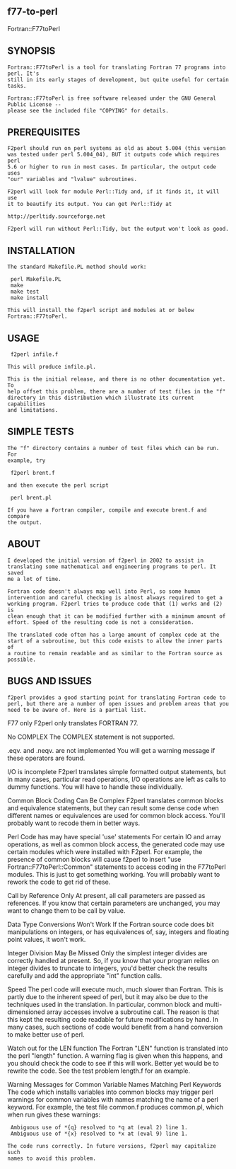 ## f77-to-perl

Fortran::F77toPerl

## SYNOPSIS

    Fortran::F77toPerl is a tool for translating Fortran 77 programs into perl. It's
    still in its early stages of development, but quite useful for certain
    tasks.

    Fortran::F77toPerl is free software released under the GNU General Public License --
    please see the included file "COPYING" for details.

## PREREQUISITES
    F2perl should run on perl systems as old as about 5.004 (this version
    was tested under perl 5.004_04), BUT it outputs code which requires perl
    5.6 or higher to run in most cases. In particular, the output code uses
    "our" variables and "lvalue" subroutines.

    F2perl will look for module Perl::Tidy and, if it finds it, it will use
    it to beautify its output. You can get Perl::Tidy at

    http://perltidy.sourceforge.net

    F2perl will run without Perl::Tidy, but the output won't look as good.

## INSTALLATION

    The standard Makefile.PL method should work:

     perl Makefile.PL
     make
     make test
     make install

    This will install the f2perl script and modules at or below
    Fortran::F77toPerl.

## USAGE

     f2perl infile.f

    This will produce infile.pl.

    This is the initial release, and there is no other documentation yet. To
    help offset this problem, there are a number of test files in the "f"
    directory in this distribution which illustrate its current capabilities
    and limitations.

## SIMPLE TESTS

    The "f" directory contains a number of test files which can be run. For
    example, try

     f2perl brent.f

    and then execute the perl script

     perl brent.pl

    If you have a Fortran compiler, compile and execute brent.f and compare
    the output.

## ABOUT

    I developed the initial version of f2perl in 2002 to assist in
    translating some mathematical and engineering programs to perl. It saved
    me a lot of time.

    Fortran code doesn't always map well into Perl, so some human
    intervention and careful checking is almost always required to get a
    working program. F2perl tries to produce code that (1) works and (2) is
    clean enough that it can be modified further with a minimum amount of
    effort. Speed of the resulting code is not a consideration.

    The translated code often has a large amount of complex code at the
    start of a subroutine, but this code exists to allow the inner parts of
    a routine to remain readable and as similar to the Fortran source as
    possible.

## BUGS AND ISSUES

    f2perl provides a good starting point for translating Fortran code to
    perl, but there are a number of open issues and problem areas that you
    need to be aware of. Here is a partial list.

  F77 only
    F2perl only translates FORTRAN 77.

  No COMPLEX
    The COMPLEX statement is not supported.

  .eqv. and .neqv. are not implemented
    You will get a warning message if these operators are found.

  I/O is incomplete
    F2perl translates simple formatted output statements, but in many cases,
    particular read operations, I/O operations are left as calls to dummy
    functions. You will have to handle these individually.

  Common Block Coding Can Be Complex
    F2perl translates common blocks and equivalence statements, but they can
    result some dense code when different names or equivalences are used for
    common block access. You'll probably want to recode them in better ways.

  Perl Code has may have special 'use' statements
    For certain IO and array operations, as well as common block access, the
    generated code may use certain modules which were installed with F2perl.
    For example, the presence of common blocks will cause f2perl to insert
    "use Fortran::F77toPerl::Common" statements to access coding in the F77toPerl
    modules. This is just to get something working. You will probably want
    to rework the code to get rid of these.

  Call by Reference Only
    At present, all call parameters are passed as references. If you know
    that certain parameters are unchanged, you may want to change them to be
    call by value.

  Data Type Conversions Won't Work
    If the Fortran source code does bit manipulations on integers, or has
    equivalences of, say, integers and floating point values, it won't work.

  Integer Division May Be Missed
    Only the simplest integer divides are correctly handled at present. So,
    if you know that your program relies on integer divides to truncate to
    integers, you'd better check the results carefully and add the
    appropriate "int" function calls.

  Speed
    The perl code will execute much, much slower than Fortran. This is
    partly due to the inherent speed of perl, but it may also be due to the
    techniques used in the translation. In particular, common block and
    multi-dimensioned array accesses involve a subroutine call. The reason
    is that this kept the resulting code readable for future modifications
    by hand. In many cases, such sections of code would benefit from a hand
    conversion to make better use of perl.

  Watch out for the LEN function
    The Fortran "LEN" function is translated into the perl "length"
    function. A warning flag is given when this happens, and you should
    check the code to see if this will work. Better yet would be to rewrite
    the code. See the test problem length.f for an example.

  Warning Messages for Common Variable Names Matching Perl Keywords
    The code which installs variables into common blocks may trigger perl
    warnings for common variables with names matching the name of a perl
    keyword. For example, the test file common.f produces common.pl, which
    when run gives these warnings:

     Ambiguous use of *{q} resolved to *q at (eval 2) line 1.
     Ambiguous use of *{x} resolved to *x at (eval 9) line 1.

    The code runs correctly. In future versions, f2perl may capitalize such
    names to avoid this problem.
